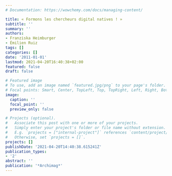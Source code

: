 ```yaml
---
# Documentation: https://wowchemy.com/docs/managing-content/

title: « Formons les chercheurs digital natives ! »
subtitle: ''
summary: ''
authors:
- Franziska Heimburger
- Émilien Ruiz
tags: []
categories: []
date: '2011-01-01'
lastmod: 2021-04-20T16:40:38+02:00
featured: false
draft: false

# Featured image
# To use, add an image named `featured.jpg/png` to your page's folder.
# Focal points: Smart, Center, TopLeft, Top, TopRight, Left, Right, BottomLeft, Bottom, BottomRight.
image:
  caption: ''
  focal_point: ''
  preview_only: false

# Projects (optional).
#   Associate this post with one or more of your projects.
#   Simply enter your project's folder or file name without extension.
#   E.g. `projects = ["internal-project"]` references `content/project/deep-learning/index.md`.
#   Otherwise, set `projects = []`.
projects: []
publishDate: '2021-04-20T14:40:38.615241Z'
publication_types:
- '2'
abstract: ''
publication: '*Archimag*'
---
```

